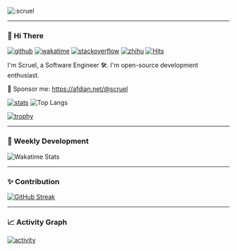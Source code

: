 ![:scruel](https://count.getloli.com/get/@:github-scruel)

---

### 👋 Hi There

[![github](https://img.shields.io/github/followers/scruel?logo=github)](https://github.com/scruel?tab=followers)
[![wakatime](https://wakatime.com/badge/user/4ca2df14-0447-46a7-9b8e-ce71c2825591.svg)](https://wakatime.com/@4ca2df14-0447-46a7-9b8e-ce71c2825591)
[![stackoverflow](https://img.shields.io/stackexchange/stackoverflow/r/7341454?label=reputation&logo=stackoverflow&color=blue)](https://stackoverflow.com/users/7341454/scruel)
[![zhihu](https://img.shields.io/badge/dynamic/json?logo=Zhihu&color=blue&label=followers&query=%24.follower_count&url=https%3A%2F%2Fwww.zhihu.com%2Fapi%2Fv4%2Fmembers%2Fscruel%3Finclude%3Dfollower_count)](https://www.zhihu.com/people/scruel) 
[![Hits](https://hits.seeyoufarm.com/api/count/incr/badge.svg?url=https%3A%2F%2Fgithub.com%2Fscruel%2Fhit-counter&count_bg=%2379C83D&title_bg=%23555555&icon=&icon_color=%23E7E7E7&title=visit&edge_flat=false)](https://hits.seeyoufarm.com)

I'm Scruel, a Software Engineer :hammer_and_wrench:. I'm open-source development enthusiast.

💌 Sponsor me: https://afdian.net/@scruel

[![stats](https://github-readme-stats.vercel.app/api?username=scruel&count_private=true&line_height=40&show_icons=true&theme=dracula&hide_border=true)](https://github.com/anuraghazra/github-readme-stats)
![Top Langs](https://github-readme-stats.vercel.app/api/top-langs/?username=scruel&hide=html&theme=dracula&hide_border=true)

[![trophy](https://github-profile-trophy.vercel.app/?username=scruel&theme=onedark&no-frame=true&column=7)](https://github.com/ryo-ma/github-profile-trophy)

---

### 📝 Weekly Development ###

![Wakatime Stats](https://github-readme-stats.vercel.app/api/wakatime?username=scruel&layout=compact&theme=dracula&hide_border=true)

---

### ✨ Contribution
[![GitHub Streak](http://github-readme-streak-stats.herokuapp.com?user=scruel&theme=dracula&hide_border=true)](https://git.io/streak-stats)

---

### 📈 Activity Graph
[![activity](https://activity-graph.herokuapp.com/graph?username=scruel&theme=react-dark&hide_border=true)](https://github.com/ashutosh00710/github-readme-activity-graph)


